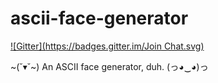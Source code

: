 ascii-face-generator
====================
[![Gitter](https://badges.gitter.im/Join Chat.svg)](https://gitter.im/diegowifi/ascii-face-generator?utm_source=badge&utm_medium=badge&utm_campaign=pr-badge&utm_content=badge)

~(˘▾˘~)  An ASCII face generator, duh.  (っ◕‿◕)っ
